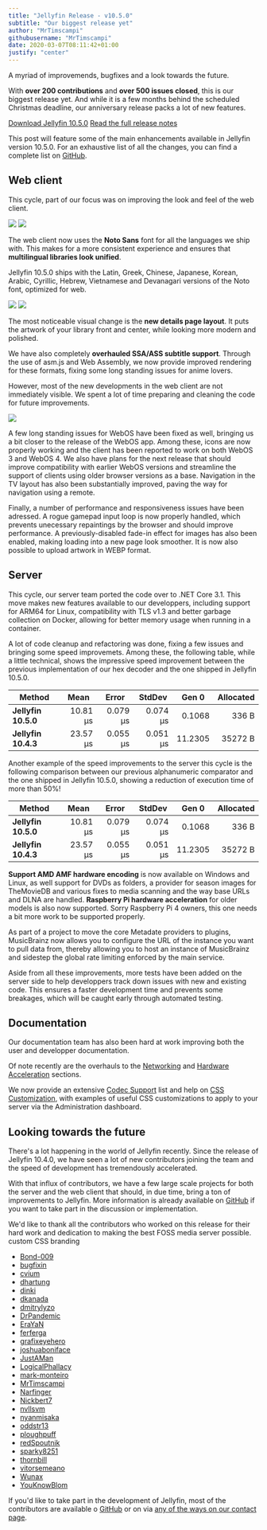 ```yaml
---
title: "Jellyfin Release - v10.5.0"
subtitle: "Our biggest release yet"
author: "MrTimscampi"
githubusername: "MrTimscampi"
date: 2020-03-07T08:11:42+01:00
justify: "center"
---
```


A myriad of improvemends, bugfixes and a look towards the future.

<!--more-->

With **over 200 contributions** and **over 500 issues closed**, this is our biggest release yet. And while it is a few months behind the scheduled Christmas deadline, our anniversary release packs a lot of new features.

<a href="/downloads/" class="button button__accent">Download Jellyfin 10.5.0</a> <a href="https://github.com/jellyfin/jellyfin/releases/tag/v10.5.0" class="button hero__button">Read the full release notes</a>

This post will feature some of the main enhancements available in Jellyfin version 10.5.0. For an exhaustive list of all the changes, you can find a complete list on [GitHub](https://github.com/jellyfin/jellyfin/releases/tag/v10.5.0).

## Web client

This cycle, part of our focus was on improving the look and feel of the web client.

<div class="juxtapose">
    <img data-label="10.4.3" src="/images/posts/jellyfin-10-5-0/old-home.jpg" name="" />
    <img data-label="10.5.0" src="/images/posts/jellyfin-10-5-0/new-home.jpg" name="" />
</div>

The web client now uses the **Noto Sans** font for all the languages we ship with. This makes for a more consistent experience and ensures that **multilingual libraries look unified**.

Jellyfin 10.5.0 ships with the Latin, Greek, Chinese, Japanese, Korean, Arabic, Cyrillic, Hebrew, Vietnamese and Devanagari versions of the Noto font, optimized for web.

<div class="juxtapose">
    <img data-label="10.4.3" src="/images/posts/jellyfin-10-5-0/old-details.png" name="" />
    <img data-label="10.5.0" src="/images/posts/jellyfin-10-5-0/new-details.png" name="" />
</div>

The most noticeable visual change is the **new details page layout**. It puts the artwork of your library front and center, while looking more modern and polished.

We have also completely **overhauled SSA/ASS subtitle support**. Through the use of asm.js and Web Assembly, we now provide improved rendering for these formats, fixing some long standing issues for anime lovers.

However, most of the new developments in the web client are not immediately visible. We spent a lot of time preparing and cleaning the code for future improvements.

<img data-label="10.5.0" src="/images/posts/jellyfin-10-5-0/webos-icons.png" name="" />

A few long standing issues for WebOS have been fixed as well, bringing us a bit closer to the release of the WebOS app. Among these, icons are now properly working and the client has been reported to work on both WebOS 3 and WebOS 4. We also have plans for the next release that should improve compatibility with earlier WebOS versions and streamline the support of clients using older browser versions as a base. Navigation in the TV layout has also been substantially improved, paving the way for navigation using a remote.

Finally, a number of performance and responsiveness issues have been adressed. A rogue gamepad input loop is now properly handled, which prevents unecessary repaintings by the browser and should improve performance. A previously-disabled fade-in effect for images has also been enabled, making loading into a new page look smoother. It is now also possible to upload artwork in WEBP format.

## Server

This cycle, our server team ported the code over to .NET Core 3.1. This move makes new features available to our developpers, including support for ARM64 for Linux, compatibility with TLS v1.3 and better garbage collection on Docker, allowing for better memory usage when running in a container.

A lot of code cleanup and refactoring was done, fixing a few issues and bringing some speed improvemets. Among these, the following table, while a little technical, shows the impressive speed improvement between the previous implementation of our hex decoder and the one shipped in Jellyfin 10.5.0.

<table style="width:100%">
<thead>
    <th>Method</th>
    <th>Mean</th>
    <th>Error</th>
    <th>StdDev</th>
    <th>Gen 0</th>
    <th>Allocated</th>
</thead>
<tbody>
<tr>
    <td><b>Jellyfin 10.5.0</b></td>
    <td style="text-align:right">10.81 μs</td>
    <td style="text-align:right">0.079 μs</td>
    <td style="text-align:right">0.074 μs</td>
    <td style="text-align:right">0.1068</td>
    <td style="text-align:right">336 B</td>
</tr>
<tr>
    <td><b>Jellyfin 10.4.3</b></td>
    <td style="text-align:right">23.57 μs</td>
    <td style="text-align:right">0.055 μs</td>
    <td style="text-align:right">0.051 μs</td>
    <td style="text-align:right">11.2305</td>
    <td style="text-align:right">35272 B</td>
</tr>
</tbody>
</table>

Another example of the speed improvements to the server this cycle is the following comparison between our previous alphanumeric comparator and the one shipped in Jellyfin 10.5.0, showing a reduction of execution time of more than 50%!

<table style="width:100%">
<thead>
    <th>Method</th>
    <th>Mean</th>
    <th>Error</th>
    <th>StdDev</th>
    <th>Gen 0</th>
    <th>Allocated</th>
</thead>
<tbody>
<tr>
    <td><b>Jellyfin 10.5.0</b></td>
    <td style="text-align:right">10.81 μs</td>
    <td style="text-align:right">0.079 μs</td>
    <td style="text-align:right">0.074 μs</td>
    <td style="text-align:right">0.1068</td>
    <td style="text-align:right">336 B</td>
</tr>
<tr>
    <td><b>Jellyfin 10.4.3</b></td>
    <td style="text-align:right">23.57 μs</td>
    <td style="text-align:right">0.055 μs</td>
    <td style="text-align:right">0.051 μs</td>
    <td style="text-align:right">11.2305</td>
    <td style="text-align:right">35272 B</td>
</tr>
</tbody>
</table>

**Support AMD AMF hardware encoding** is now available on Windows and Linux, as well support for DVDs as folders, a provider for season images for TheMovieDB and various fixes to media scanning and the way base URLs and DLNA are handled. **Raspberry Pi hardware acceleration** for older models is also now supported. Sorry Raspberry Pi 4 owners, this one needs a bit more work to be supported properly.

As part of a project to move the core Metadate providers to plugins, MusicBrainz now allows you to configure the URL of the instance you want to pull data from, thereby allowing you to host an instance of MusicBrainz and sidestep the global rate limiting enforced by the main service.

Aside from all these improvements, more tests have been added on the server side to help developpers track down issues with new and existing code. This ensures a faster development time and prevents some breakages, which will be caught early through automated testing.

## Documentation

Our documentation team has also been hard at work improving both the user and developper documentation.

Of note recently are the overhauls to the [Networking](https://jellyfin.org/docs/general/networking/index.html) and [Hardware Acceleration](https://jellyfin.org/docs/general/administration/hardware-acceleration.html) sections.

We now provide an extensive [Codec Support](https://jellyfin.org/docs/general/clients/codec-support.html) list and help on [CSS Customization](https://jellyfin.org/docs/general/clients/css-customization.html), with examples of useful CSS customizations to apply to your server via the Administration dashboard.

## Looking towards the future

There's a lot happening in the world of Jellyfin recently. Since the release of Jellyfin 10.4.0, we have seen a lot of new contributors joining the team and the speed of development has tremendously accelerated.

With that influx of contributors, we have a few large scale projects for both the server and the web client that should, in due time, bring a ton of improvements to Jellyfin. More information is already available on [GitHub]() if you want to take part in the discussion or implementation.

We'd like to thank all the contributors who worked on this release for their hard work and dedication to making the best FOSS media server possible.
custom CSS branding
* [Bond-009]()
* [bugfixin]()
* [cvium]()
* [dhartung]()
* [dinki]()
* [dkanada]()
* [dmitrylyzo]()
* [DrPandemic]()
* [EraYaN]()
* [ferferga]()
* [grafixeyehero]()
* [joshuaboniface]()
* [JustAMan]()
* [LogicalPhallacy]()
* [mark-monteiro]()
* [MrTimscampi]()
* [Narfinger]()
* [Nickbert7]()
* [nvllsvm]()
* [nyanmisaka]()
* [oddstr13]()
* [ploughpuff]()
* [redSpoutnik]()
* [sparky8251]()
* [thornbill]()
* [vitorsemeano]()
* [Wunax]()
* [YouKnowBlom]()

If you'd like to take part in the development of Jellyfin, most of the contributors are available o [GitHub]() or on via [any of the ways on our contact page]().
